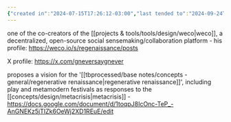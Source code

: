 ```yaml
---
{"created in":"2024-07-15T17:26:12-03:00","last tended to":"2024-09-24T16:25:38-03:00","tags":["metamodernism","person","gameb","architect","holochain","lab","regen","🌱"],"dg-publish":true,"notestage":["🌱"],"permalink":"/people/references/design/gnoman/","dgPassFrontmatter":true,"created":"2024-07-15T17:26:12.811-03:00","updated":"2024-09-24T16:25:38.053-03:00"}
---
```


one of the co-creators of the [[projects & tools/tools/design/weco\|weco]], a decentralized, open-source social sensemaking/collaboration platform - his profile: https://weco.io/s/regenaissance/posts

X profile: https://x.com/gneversaygnever

proposes a vision for the '[[tbprocessed/base notes/concepts - general/regenerative renaissance\|regenerative renaissance]]', including play and metamodern festivals as responses to the [[concepts/design/metacrisis\|metacrisis]] - https://docs.google.com/document/d/1toqpJ8IcOnc-TeP_-AnGNEKz5jTIZk6OeWj2XD1REuE/edit

